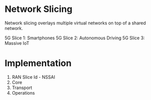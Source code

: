 # Network Slicing

Network slicing overlays multiple virtual networks on top of a shared network.

5G Slice 1: Smartphones
5G Slice 2: Autonomous Driving
5G Slice 3: Massive IoT

# Implementation

1. RAN Slice Id - NSSAI
2. Core
3. Transport
4. Operations